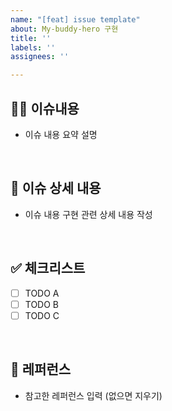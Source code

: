 ```yaml
---
name: "[feat] issue template"
about: My-buddy-hero 구현
title: ''
labels: ''
assignees: ''

---
```


##  ✍🏻 이슈내용
- 이슈 내용 요약 설명
<br>

##  📑 이슈 상세 내용
- 이슈 내용 구현 관련 상세 내용 작성
<br>

##  ✅ 체크리스트
- [ ] TODO A
- [ ] TODO B
- [ ] TODO C
<br>

##  🚎 레퍼런스 
- 참고한 레퍼런스 입력 (없으면 지우기)
